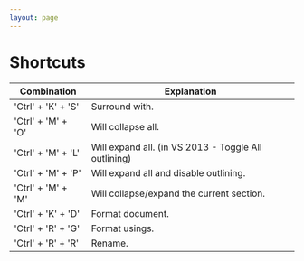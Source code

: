 ```yaml
---
layout: page
---
```


# Shortcuts
| Combination | Explanation
| ------ | ------ |
| 'Ctrl' + 'K' + 'S' | Surround with. |
| 'Ctrl' + 'M' + 'O' | Will collapse all. |
| 'Ctrl' + 'M' + 'L' | Will expand all. (in VS 2013 - Toggle All outlining) |
| 'Ctrl' + 'M' + 'P' | Will expand all and disable outlining. |
| 'Ctrl' + 'M' + 'M' | Will collapse/expand the current section. |
| 'Ctrl' + 'K' + 'D' | Format document. |
| 'Ctrl' + 'R' + 'G' | Format usings. |
| 'Ctrl' + 'R' + 'R' | Rename. |

